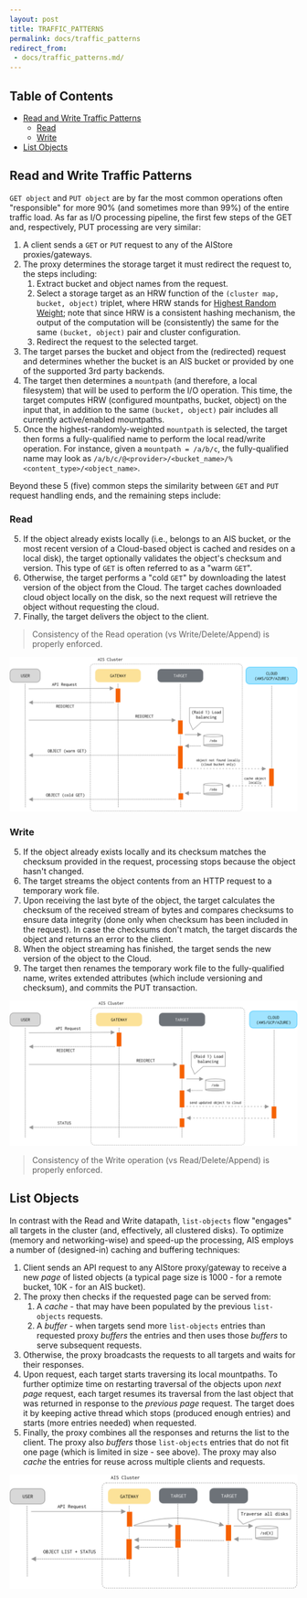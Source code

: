 ```yaml
---
layout: post
title: TRAFFIC_PATTERNS
permalink: docs/traffic_patterns
redirect_from:
 - docs/traffic_patterns.md/
---
```


## Table of Contents

- [Read and Write Traffic Patterns](#read-and-write-traffic-patterns)
  - [Read](#read)
  - [Write](#write)
- [List Objects](#list-objects)

## Read and Write Traffic Patterns

`GET object` and `PUT object` are by far the most common operations often "responsible" for more 90% (and sometimes more than 99%) of the entire traffic load. As far as I/O processing pipeline, the first few steps of the GET and, respectively, PUT processing are very similar:

1. A client sends a `GET` or `PUT` request to any of the AIStore proxies/gateways.
2. The proxy determines the storage target it must redirect the request to, the steps including:
    1. Extract bucket and object names from the request.
    2. Select a storage target as an HRW function of the `(cluster map, bucket, object)` triplet, where HRW stands for [Highest Random Weight](https://en.wikipedia.org/wiki/Rendezvous_hashing);
       note that since HRW is a consistent hashing mechanism, the output of the computation will be (consistently) the same for the same `(bucket, object)` pair and cluster configuration.
    3. Redirect the request to the selected target.
3. The target parses the bucket and object from the (redirected) request and determines whether the bucket is an AIS bucket or provided by one of the supported 3rd party backends.
4. The target then determines a `mountpath` (and therefore, a local filesystem) that will be used to perform the I/O operation.
   This time, the target computes HRW (configured mountpaths, bucket, object) on the input that, in addition to the same `(bucket, object)` pair includes all currently active/enabled mountpaths.
5. Once the highest-randomly-weighted `mountpath` is selected, the target then forms a fully-qualified name to perform the local read/write operation.
   For instance, given a `mountpath = /a/b/c`, the fully-qualified name may look as `/a/b/c/@<provider>/<bucket_name>/%<content_type>/<object_name>`.

Beyond these 5 (five) common steps the similarity between `GET` and `PUT` request handling ends, and the remaining steps include:

### Read

5. If the object already exists locally (i.e., belongs to an AIS bucket, or the most recent version of a Cloud-based object is cached and resides on a local disk), the target optionally validates the object's checksum and version.
   This type of `GET` is often referred to as a "warm `GET`".
6. Otherwise, the target performs a "cold `GET`" by downloading the latest version of the object from the Cloud.
   The target caches downloaded cloud object locally on the disk, so the next request will retrieve the object without requesting the cloud.
7. Finally, the target delivers the object to the client.

> Consistency of the Read operation (vs Write/Delete/Append) is properly enforced.

![](/docs/images/ais-get-flow.png)

### Write

5. If the object already exists locally and its checksum matches the checksum provided in the request, processing stops because the object hasn't changed.
6. The target streams the object contents from an HTTP request to a temporary work file.
7. Upon receiving the last byte of the object, the target calculates the checksum of the received stream of bytes and compares checksums to ensure data integrity (done only when checksum has been included in the request).
   In case the checksums don't match, the target discards the object and returns an error to the client.
8. When the object streaming has finished, the target sends the new version of the object to the Cloud.
9. The target then renames the temporary work file to the fully-qualified name, writes extended attributes (which include versioning and checksum), and commits the PUT transaction.

![](/docs/images/ais-put-flow.png)

> Consistency of the Write operation (vs Read/Delete/Append) is properly enforced.

## List Objects

In contrast with the Read and Write datapath, `list-objects` flow "engages" all targets in the cluster (and, effectively, all clustered disks). To optimize (memory and networking-wise) and speed-up the processing, AIS employs a number of (designed-in) caching and buffering techniques:

1. Client sends an API request to any AIStore proxy/gateway to receive a new *page* of listed objects (a typical page size is 1000 - for a remote bucket, 10K - for an AIS bucket).
2. The proxy then checks if the requested page can be served from:
   1. A *cache* - that may have been populated by the previous `list-objects` requests.
   2. A *buffer* - when targets send more `list-objects` entries than requested proxy *buffers* the entries and then uses those *buffers* to serve subsequent requests.
3. Otherwise, the proxy broadcasts the requests to all targets and waits for their responses.
3. Upon request, each target starts traversing its local mountpaths.
   To further optimize time on restarting traversal of the objects upon *next page* request, each target resumes its traversal from the last object that was returned in response to the *previous page* request.
   The target does it by keeping active thread which stops (produced enough entries) and starts (more entries needed) when requested.
4. Finally, the proxy combines all the responses and returns the list to the client.
   The proxy also *buffers* those `list-objects` entries that do not fit one page (which is limited in size - see above).
   The proxy may also *cache* the entries for reuse across multiple clients and requests.

![](/docs/images/ais-list-flow.png)
